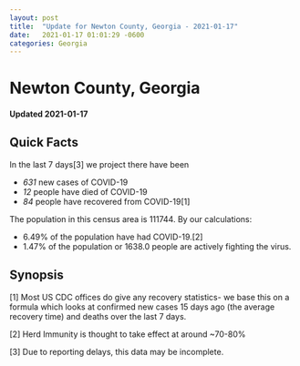 ```yaml
---
layout: post
title:  "Update for Newton County, Georgia - 2021-01-17"
date:   2021-01-17 01:01:29 -0600
categories: Georgia
---
```


# Newton County, Georgia
#### Updated 2021-01-17

## Quick Facts

In the last 7 days[3] we project there have been
- *631* new cases of COVID-19
- *12* people have died of COVID-19
- *84* people have recovered from COVID-19[1]

The population in this census area is 111744. By our calculations:
- 6.49% of the population have had COVID-19.[2]
- 1.47% of the population or 1638.0 people are actively fighting the virus.

## Synopsis




[1] Most US CDC offices do give any recovery statistics- we base this on a formula which looks at confirmed new cases
15 days ago (the average recovery time) and deaths over the last 7 days.

[2] Herd Immunity is thought to take effect at around ~70-80%

[3] Due to reporting delays, this data may be incomplete.
 
    
